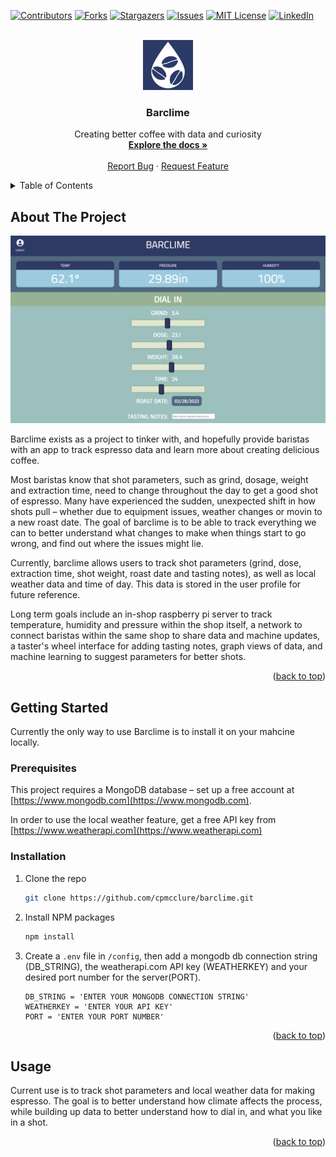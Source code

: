 <!-- Improved compatibility of back to top link: See: https://github.com/othneildrew/Best-README-Template/pull/73 -->
<a name="readme-top"></a>
<!--
*** Thanks for checking out the Best-README-Template. If you have a suggestion
*** that would make this better, please fork the repo and create a pull request
*** or simply open an issue with the tag "enhancement".
*** Don't forget to give the project a star!
*** Thanks again! Now go create something AMAZING! :D
-->



<!-- PROJECT SHIELDS -->
<!--
*** I'm using markdown "reference style" links for readability.
*** Reference links are enclosed in brackets [ ] instead of parentheses ( ).
*** See the bottom of this document for the declaration of the reference variables
*** for contributors-url, forks-url, etc. This is an optional, concise syntax you may use.
*** https://www.markdownguide.org/basic-syntax/#reference-style-links
-->
[![Contributors][contributors-shield]][contributors-url]
[![Forks][forks-shield]][forks-url]
[![Stargazers][stars-shield]][stars-url]
[![Issues][issues-shield]][issues-url]
[![MIT License][license-shield]][license-url]
[![LinkedIn][linkedin-shield]][linkedin-url]



<!-- PROJECT LOGO -->
<br />
<div align="center">
  <a href="https://github.com/cpmcclure/barclime">
    <img src="public/img/logo.png" alt="Logo" width="80" height="80">
  </a>

<h3 align="center">Barclime</h3>

  <p align="center">
    Creating better coffee with data and curiosity
    <br />
    <a href="https://github.com/cpmcclure/barclime"><strong>Explore the docs »</strong></a>
    <br />
    <br />
    <a href="https://github.com/cpmcclure/barclime/issues">Report Bug</a>
    ·
    <a href="https://github.com/cpmcclure/barclime/issues">Request Feature</a>
  </p>
</div>



<!-- TABLE OF CONTENTS -->
<details>
  <summary>Table of Contents</summary>
  <ol>
    <li>
      <a href="#about-the-project">About The Project</a>
    </li>
    <li>
      <a href="#getting-started">Getting Started</a>
      <ul>
        <li><a href="#prerequisites">Prerequisites</a></li>
        <li><a href="#installation">Installation</a></li>
      </ul>
    </li>
    <li><a href="#usage">Usage</a></li>
    <!-- <li><a href="#roadmap">Roadmap</a></li>
    <li><a href="#contributing">Contributing</a></li>
    <li><a href="#license">License</a></li> -->
    <li><a href="#contact">Contact</a></li>
    <!-- <li><a href="#acknowledgments">Acknowledgments</a></li> -->
  </ol>
</details>



<!-- ABOUT THE PROJECT -->
## About The Project

[![Product Name Screen Shot][product-screenshot]](https://example.com)

Barclime exists as a project to tinker with, and hopefully provide baristas with an app to track espresso data and learn more about creating delicious coffee.

Most baristas know that shot parameters, such as grind, dosage, weight and extraction time, need to change throughout the day to get a good shot of espresso. Many have experienced the sudden, unexpected shift in how shots pull – whether due to equipment issues, weather changes or movin to a new roast date. The goal of barclime is to be able to track everything we can to better understand what changes to make when things start to go wrong, and find out where the issues might lie.

Currently, barclime allows users to track shot parameters (grind, dose, extraction time, shot weight, roast date and tasting notes), as well as local weather data and time of day. This data is stored in the user profile for future reference.

Long term goals include an in-shop raspberry pi server to track temperature, humidity and pressure within the shop itself, a network to connect baristas within the same shop to share data and machine updates, a taster's wheel interface for adding tasting notes, graph views of data, and machine learning to suggest parameters for better shots.

<p align="right">(<a href="#readme-top">back to top</a>)</p>




<!-- GETTING STARTED -->
## Getting Started

Currently the only way to use Barclime is to install it on your mahcine locally.

### Prerequisites

This project requires a MongoDB database – set up a free account at [https://www.mongodb.com](https://www.mongodb.com).

In order to use the local weather feature, get a free API key from [https://www.weatherapi.com](https://www.weatherapi.com)


### Installation

1. Clone the repo
   ```sh
   git clone https://github.com/cpmcclure/barclime.git
   ```
2. Install NPM packages
   ```sh
   npm install
   ```
3. Create a `.env` file in `/config`, then add a mongodb db connection string (DB_STRING), the weatherapi.com API key (WEATHERKEY) and your desired port number for the server(PORT).
   ```
   DB_STRING = 'ENTER YOUR MONGODB CONNECTION STRING'
   WEATHERKEY = 'ENTER YOUR API KEY'
   PORT = 'ENTER YOUR PORT NUMBER'
   ```

<p align="right">(<a href="#readme-top">back to top</a>)</p>



<!-- USAGE EXAMPLES -->
## Usage

Current use is to track shot parameters and local weather data for making espresso. The goal is to better understand how climate affects the process, while building up data to better understand how to dial in, and what you like in a shot.

<p align="right">(<a href="#readme-top">back to top</a>)</p>



<!-- ROADMAP -->
<!-- ## Roadmap

- [ ] Feature 1
- [ ] Feature 2
- [ ] Feature 3
    - [ ] Nested Feature

See the [open issues](https://github.com/cpmcclure/barclime/issues) for a full list of proposed features (and known issues).

<p align="right">(<a href="#readme-top">back to top</a>)</p> -->



<!-- CONTRIBUTING -->
<!-- ## Contributing

Contributions are what make the open source community such an amazing place to learn, inspire, and create. Any contributions you make are **greatly appreciated**.

If you have a suggestion that would make this better, please fork the repo and create a pull request. You can also simply open an issue with the tag "enhancement".
Don't forget to give the project a star! Thanks again!

1. Fork the Project
2. Create your Feature Branch (`git checkout -b feature/AmazingFeature`)
3. Commit your Changes (`git commit -m 'Add some AmazingFeature'`)
4. Push to the Branch (`git push origin feature/AmazingFeature`)
5. Open a Pull Request

<p align="right">(<a href="#readme-top">back to top</a>)</p> -->



<!-- LICENSE -->
<!-- ## License

Distributed under the MIT License. See `LICENSE.txt` for more information.

<p align="right">(<a href="#readme-top">back to top</a>)</p>
 -->


<!-- CONTACT -->
<!-- ## Contact

Chris McClure - [@cp_mcclure](https://twitter.com/cp_mcclure) - c.patrick.mcclure@gmail.com

Project Link: [https://github.com/cpmcclure/barclime](https://github.com/cpmcclure/barclime)

<p align="right">(<a href="#readme-top">back to top</a>)</p> -->



<!-- ACKNOWLEDGMENTS -->
<!-- ## Acknowledgments

* []()
* []()
* []()

<p align="right">(<a href="#readme-top">back to top</a>)</p> -->



<!-- MARKDOWN LINKS & IMAGES -->
<!-- https://www.markdownguide.org/basic-syntax/#reference-style-links -->
[contributors-shield]: https://img.shields.io/github/contributors/cpmcclure/barclime.svg?style=for-the-badge
[contributors-url]: https://github.com/cpmcclure/barclime/graphs/contributors
[forks-shield]: https://img.shields.io/github/forks/cpmcclure/barclime.svg?style=for-the-badge
[forks-url]: https://github.com/cpmcclure/barclime/network/members
[stars-shield]: https://img.shields.io/github/stars/cpmcclure/barclime.svg?style=for-the-badge
[stars-url]: https://github.com/cpmcclure/barclime/stargazers
[issues-shield]: https://img.shields.io/github/issues/cpmcclure/barclime.svg?style=for-the-badge
[issues-url]: https://github.com/cpmcclure/barclime/issues
[license-shield]: https://img.shields.io/github/license/cpmcclure/barclime.svg?style=for-the-badge
[license-url]: https://github.com/cpmcclure/barclime/blob/master/LICENSE.txt
[linkedin-shield]: https://img.shields.io/badge/-LinkedIn-black.svg?style=for-the-badge&logo=linkedin&colorB=555
[linkedin-url]: https://linkedin.com/in/cpmcclure
[product-screenshot]: public/img/screenshot.png
[Next.js]: https://img.shields.io/badge/next.js-000000?style=for-the-badge&logo=nextdotjs&logoColor=white
[Next-url]: https://nextjs.org/
[React.js]: https://img.shields.io/badge/React-20232A?style=for-the-badge&logo=react&logoColor=61DAFB
[React-url]: https://reactjs.org/
[Vue.js]: https://img.shields.io/badge/Vue.js-35495E?style=for-the-badge&logo=vuedotjs&logoColor=4FC08D
[Vue-url]: https://vuejs.org/
[Angular.io]: https://img.shields.io/badge/Angular-DD0031?style=for-the-badge&logo=angular&logoColor=white
[Angular-url]: https://angular.io/
[Svelte.dev]: https://img.shields.io/badge/Svelte-4A4A55?style=for-the-badge&logo=svelte&logoColor=FF3E00
[Svelte-url]: https://svelte.dev/
[Laravel.com]: https://img.shields.io/badge/Laravel-FF2D20?style=for-the-badge&logo=laravel&logoColor=white
[Laravel-url]: https://laravel.com
[Bootstrap.com]: https://img.shields.io/badge/Bootstrap-563D7C?style=for-the-badge&logo=bootstrap&logoColor=white
[Bootstrap-url]: https://getbootstrap.com
[JQuery.com]: https://img.shields.io/badge/jQuery-0769AD?style=for-the-badge&logo=jquery&logoColor=white
[JQuery-url]: https://jquery.com 